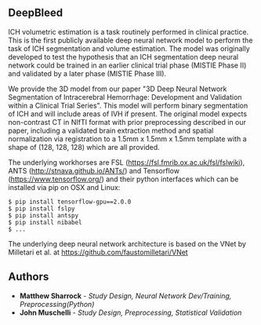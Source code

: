 ## DeepBleed

ICH volumetric estimation is a task routinely performed in clinical practice. This is the first publicly available deep neural network model to perform the task of ICH segmentation and volume estimation. The model was originally developed to test the hypothesis that an ICH segmentation deep neural network could be trained in an earlier clinical trial phase (MISTIE Phase II) and validated by a later phase (MISTIE Phase III).

We provide the 3D model from our paper "3D Deep Neural Network Segmentation of Intracerebral Hemorrhage: Development and Validation within a Clinical Trial Series". This model will perform binary segmentation of ICH and will include areas of IVH if present. The original model expects non-contrast CT in NIfTI format with prior preprocessing described in our paper, including a validated brain extraction method and spatial normalization via registration to a 1.5mm x 1.5mm x 1.5mm template with a shape of (128, 128, 128) which are all provided.  


The underlying workhorses are FSL (https://fsl.fmrib.ox.ac.uk/fsl/fslwiki), ANTS (http://stnava.github.io/ANTs/) and Tensorflow (https://www.tensorflow.org/) and their python interfaces which can be installed via pip on OSX and Linux: <br/>
```
$ pip install tensorflow-gpu==2.0.0
$ pip install fslpy
$ pip install antspy
$ pip install nibabel
$ ...
```
The underlying deep neural network architecture is based on the VNet by Milletari et al. at https://github.com/faustomilletari/VNet


## Authors

* **Matthew Sharrock** - *Study Design, Neural Network Dev/Training, Preprocessing(Python)*
* **John Muschelli** - *Study Design, Preprocessing, Statistical Validation*

